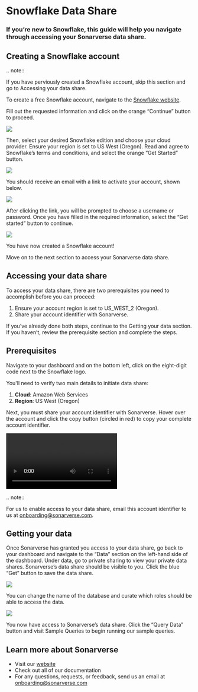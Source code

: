 # Snowflake Data Share

### If you’re new to Snowflake, this guide will help you navigate through accessing your Sonarverse data share.

## Creating a Snowflake account

.. note::

   If you have perviously created a Snowflake account, skip this section and go to Accessing your data share.

<!-- Accessing your data share needs to be linked -->

To create a free Snowflake account, navigate to the [Snowflake website](https://signup.snowflake.com/?listing=GZSTZMA1Y0F).

Fill out the requested information and click on the orange “Continue” button to proceed.

![](/_static/img/snowflake/setup1.png)

Then, select your desired Snowflake edition and choose your cloud provider. Ensure your region is set to US West (Oregon). Read and agree to Snowflake’s terms and conditions, and select the orange “Get Started” button.

![](/_static/img/snowflake/setup2.png)

You should receive an email with a link to activate your account, shown below.

![](/_static/img/snowflake/setup3.png)

After clicking the link, you will be prompted to choose a username or password. Once you have filled in the required information, select the “Get started” button to continue.

![](/_static/img/snowflake/setup4.png)

You have now created a Snowflake account!

Move on to the next section to access your Sonarverse data share.

## Accessing your data share

To access your data share, there are two prerequisites you need to accomplish before you can proceed:

1. Ensure your account region is set to US_WEST_2 (Oregon).
2. Share your account identifier with Sonarverse.

If you’ve already done both steps, continue to the Getting your data section. If you haven’t, review the prerequisite section and complete the steps.

## Prerequisites

Navigate to your dashboard and on the bottom left, click on the eight-digit code next to the Snowflake logo.

You'll need to verify two main details to initiate data share:

1. **Cloud**: Amazon Web Services
2. **Region**: US West (Oregon)

Next, you must share your account identifier with Sonarverse. Hover over the account and click the copy button (circled in red) to copy your complete account identifier.

![](/_static/img/snowflake/setup5.mp4)

.. note::

   For us to enable access to your data share, email this account identifier to us at onboarding@sonarverse.com.

## Getting your data

Once Sonarverse has granted you access to your data share, go back to your dashboard and navigate to the “Data” section on the left-hand side of the dashboard. Under data, go to private sharing to view your private data shares. Sonarverse’s data share should be visible to you. Click the blue “Get” button to save the data share.

![](/_static/img/snowflake/setup6.png)

You can change the name of the database and curate which roles should be able to access the data.

![](/_static/img/snowflake/setup7.webp)

You now have access to Sonarverse’s data share. Click the “Query Data” button and visit Sample Queries to begin running our sample queries.

## Learn more about Sonarverse

- Visit our [website](https://www.sonarverse.com)
- Check out all of our documentation
- For any questions, requests, or feedback, send us an email at onboarding@sonarverse.com